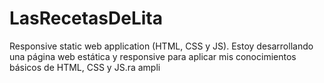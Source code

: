 # LasRecetasDeLita
Responsive static web application (HTML, CSS y JS). Estoy desarrollando una página web estática y responsive para aplicar mis conocimientos básicos de HTML, CSS y JS.ra ampli
